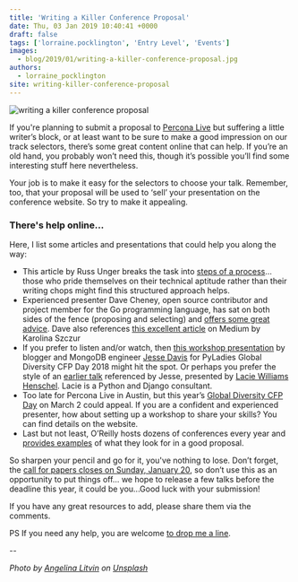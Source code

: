 ```yaml
---
title: 'Writing a Killer Conference Proposal'
date: Thu, 03 Jan 2019 10:40:41 +0000
draft: false
tags: ['lorraine.pocklington', 'Entry Level', 'Events']
images:
  - blog/2019/01/writing-a-killer-conference-proposal.jpg
authors:
  - lorraine_pocklington
site: writing-killer-conference-proposal
---
```


![writing a killer conference proposal](blog/2019/01/writing-a-killer-conference-proposal.jpg)

If you're planning to submit a proposal to [Percona Live](https://www.percona.com/live/19/) but suffering a little writer’s block, or at least want to be sure to make a good impression on our track selectors, there’s some great content online that can help. If you’re an old hand, you probably won’t need this, though it’s possible you’ll find some interesting stuff here nevertheless. 

Your job is to make it easy for the selectors to choose your talk. Remember, too, that your proposal will be used to ‘sell’ your presentation on the conference website. So try to make it appealing.

### There's help online...

Here, I list some articles and presentations that could help you along the way:

*   This article by Russ Unger breaks the task into [steps of a process](https://alistapart.com/article/conference-proposals-that-dont-suck)… those who pride themselves on their technical aptitude rather than their writing chops might find this structured approach helps.
*   Experienced presenter Dave Cheney, open source contributor and project member for the Go programming language, has sat on both sides of the fence (proposing and selecting) and [offers some great advice](https://dave.cheney.net/2017/02/12/how-to-write-a-successful-conference-proposal). Dave also references [this excellent article](https://medium.com/@fox/how-to-write-a-successful-conference-proposal-4461509d3e32) on Medium by Karolina Szczur
*   If you prefer to listen and/or watch, then [this workshop presentation](https://youtu.be/KAzChb4MYCg?t=247) by blogger and MongoDB engineer [Jesse Davis](https://emptysqua.re/blog/global-diversity-cfp-day-workshop/) for PyLadies Global Diversity CFP Day 2018 might hit the spot. Or perhaps you prefer the style of an [earlier talk](https://youtu.be/OAQAXVU1jIo?t=121) referenced by Jesse, presented by [Lacie Williams Henschel](https://www.laceyhenschel.com/). Lacie is a Python and Django consultant.
*   Too late for Percona Live in Austin, but this year’s [Global Diversity CFP Day](https://www.globaldiversitycfpday.com/) on March 2 could appeal. If you are a confident and experienced presenter, how about setting up a workshop to share your skills? You can find details on the website.
*   Last but not least, O’Reilly hosts dozens of conferences every year and [provides examples](https://www.oreilly.com/conferences/sample_proposals.html) of what they look for in a good proposal.

So sharpen your pencil and go for it, you've nothing to lose. Don’t forget, the [call for papers closes on Sunday, January 20](https://perconacfp.hubb.me/), so don’t use this as an opportunity to put things off… we hope to release a few talks before the deadline this year, it could be you...Good luck with your submission! 

If you have any great resources to add, please share them via the comments. 

PS If you need any help, you are welcome [to drop me a line](mailto:lorraine.pocklington@percona.com). 

-- 

_Photo by [Angelina Litvin](https://unsplash.com/photos/K3uOmmlQmOo?utm_source=unsplash&utm_medium=referral&utm_content=creditCopyText) on [Unsplash](https://unsplash.com/search/photos/writing?utm_source=unsplash&utm_medium=referral&utm_content=creditCopyText)_